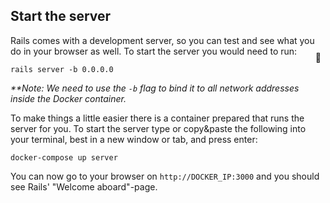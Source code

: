 ## Start the server

Rails comes with a development server, so you can test and see what you do in your browser as well.
To start the server you would need to run:

```
rails server -b 0.0.0.0
```
<span style="display:inline-block;float:right;margin-top:-3.5em;margin-right:.5em;position:relative;">:whale:</span>

_**Note: We need to use the `-b` flag to bind it to all network addresses inside the Docker container._

To make things a little easier there is a container prepared that runs the server for you. To start the server type or copy&paste the following into your terminal, best in a new window or tab, and press enter:

```
docker-compose up server
```

You can now go to your browser on `http://DOCKER_IP:3000` and you should see Rails' "Welcome aboard"-page.
